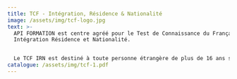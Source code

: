 ```yaml
---
title: T﻿CF - Intégration, Résidence & Nationalité
image: /assets/img/tcf-logo.jpg
text: >-
  API FORMATION est centre agréé pour le Test de Connaissance du Français-
  Intégration Résidence et Nationalité. 


  Le TCF IRN est destiné à toute personne étrangère de plus de 16 ans souhaitant valider son niveau de français.
catalogue: /assets/img/tcf-1.pdf
---
```

